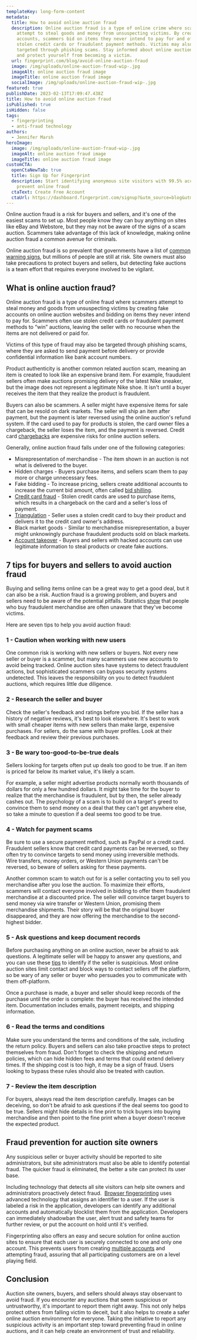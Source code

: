 ```yaml
---
templateKey: long-form-content
metadata:
  title: How to avoid online auction fraud
  description: Online auction fraud is a type of online crime where scammers
    attempt to steal goods and money from unsuspecting victims. By creating fake
    accounts, scammers bid on items they never intend to pay for and often use
    stolen credit cards or fraudulent payment methods. Victims may also be
    targeted through phishing scams. Stay informed about online auction fraud
    and protect yourself from becoming a victim.
  url: fingerprint.com/blog/avoid-online-auction-fraud
  image: /img/uploads/online-auction-fraud-wip-.jpg
  imageAlt: online auction fraud image
  imageTitle: online auction fraud image
  socialImage: /img/uploads/online-auction-fraud-wip-.jpg
featured: true
publishDate: 2023-02-13T17:09:47.438Z
title: How to avoid online auction fraud
isPublished: true
isHidden: false
tags:
  - fingerprinting
  - anti-fraud technology
authors:
  - Jennifer Marsh
heroImage:
  image: /img/uploads/online-auction-fraud-wip-.jpg
  imageAlt: online auction fraud image
  imageTitle: online auction fraud image
customCTA:
  openCtaNewTab: true
  title: Sign Up for Fingerprint
  description: Start identifying anonymous site visitors with 99.5% accuracy to
    prevent online fraud
  ctaText: Create Free Account
  ctaUrl: https://dashboard.fingerprint.com/signup?&utm_source=blog&utm_medium=website&utm_campaign=blog
---
```

Online auction fraud is a risk for buyers and sellers, and it's one of the easiest scams to set up. Most people know they can buy anything on sites like eBay and Webstore, but they may not be aware of the signs of a scam auction. Scammers take advantage of this lack of knowledge, making online auction fraud a common avenue for criminals. 

Online auction fraud is so prevalent that governments have a list of [common warning signs](https://archives.fbi.gov/archives/news/stories/2009/june/auctionfraud_063009), but millions of people are still at risk. Site owners must also take precautions to protect buyers and sellers, but detecting fake auctions is a team effort that requires everyone involved to be vigilant. 

## What is online auction fraud?

Online auction fraud is a type of online fraud where scammers attempt to steal money and goods from unsuspecting victims by creating fake accounts on online auction websites and bidding on items they never intend to pay for. Scammers often use stolen credit cards or fraudulent payment methods to “win” auctions, leaving the seller with no recourse when the items are not delivered or paid for. 

Victims of this type of fraud may also be targeted through phishing scams, where they are asked to send payment before delivery or provide confidential information like bank account numbers. 

Product authenticity is another common related auction scam, meaning an item is created to look like an expensive brand item. For example, fraudulent sellers often make auctions promising delivery of the latest Nike sneaker, but the image does not represent a legitimate Nike shoe. It isn't until a buyer receives the item that they realize the product is fraudulent.

Buyers can also be scammers. A seller might have expensive items for sale that can be resold on dark markets. The seller will ship an item after payment, but the payment is later reversed using the online auction's refund system. If the card used to pay for products is stolen, the card owner files a chargeback, the seller loses the item, and the payment is reversed. Credit card [chargebacks](https://fingerprint.com/blog/prevent-credit-card-chargeback-fraud/?utm_source=blog&utm_medium=website&utm_campaign=blog) are expensive risks for online auction sellers.

Generally, online auction fraud falls under one of the following categories:

* Misrepresentation of merchandise - The item shown in an auction is not what is delivered to the buyer.
* Hidden charges - Buyers purchase items, and sellers scam them to pay more or charge unnecessary fees.
* Fake bidding - To increase pricing, sellers create additional accounts to increase the current bid amount, often called [bid shilling](https://www.ebay.com/help/policies/selling-policies/selling-practices-policy/shill-bidding-policy?id=4353).
* [Credit card fraud](https://fingerprint.com/payment-fraud/?utm_source=blog&utm_medium=website&utm_campaign=blog) - Stolen credit cards are used to purchase items, which results in a chargeback on the card and a seller's loss of payment.
* [Triangulation](https://fingerprint.com/blog/triangulation-fraud/?utm_source=blog&utm_medium=website&utm_campaign=blog) - Seller uses a stolen credit card to buy their product and delivers it to the credit card owner's address.
* Black market goods - Similar to merchandise misrepresentation, a buyer might unknowingly purchase fraudulent products sold on black markets.
* [Account takeover](https://fingerprint.com/account-takeover/?utm_source=blog&utm_medium=website&utm_campaign=blog) - Buyers and sellers with hacked accounts can use legitimate information to steal products or create fake auctions.

## 7 tips for buyers and sellers to avoid auction fraud

Buying and selling items online can be a great way to get a good deal, but it can also be a risk. Auction fraud is a growing problem, and buyers and sellers need to be aware of the potential pitfalls. Statistics [show](https://www.utica.edu/academic/institutes/ecii/publications/articles/BA2DF0D2-D6ED-10C7-9CCB88D5834EC498.pdf) that people who buy fraudulent merchandise are often unaware that they've become victims. 

Here are seven tips to help you avoid auction fraud:

### 1 - Caution when working with new users

One common risk is working with new sellers or buyers. Not every new seller or buyer is a scammer, but many scammers use new accounts to avoid being tracked. Online auction sites have systems to detect fraudulent actions, but sophisticated scammers can bypass security systems undetected. This leaves the responsibility on you to detect fraudulent auctions, which requires little due diligence.

### 2 - Research the seller and buyer

Check the seller's feedback and ratings before you bid. If the seller has a history of negative reviews, it's best to look elsewhere. It's best to work with small cheaper items with new sellers than make large, expensive purchases. For sellers, do the same with buyer profiles. Look at their feedback and review their previous purchases.

### 3 - Be wary too-good-to-be-true deals

Sellers looking for targets often put up deals too good to be true. If an item is priced far below its market value, it's likely a scam.

For example, a seller might advertise products normally worth thousands of dollars for only a few hundred dollars. It might take time for the buyer to realize that the merchandise is fraudulent, but by then, the seller already cashes out. The psychology of a scam is to build on a target's greed to convince them to send money on a deal that they can't get anywhere else, so take a minute to question if a deal seems too good to be true.

### 4 - Watch for payment scams

Be sure to use a secure payment method, such as PayPal or a credit card. Fraudulent sellers know that credit card payments can be reversed, so they often try to convince targets to send money using irreversible methods. Wire transfers, money orders, or Western Union payments can't be reversed, so beware of sellers asking for these payments.  

Another common scam to watch out for is a seller contacting you to sell you merchandise after you lose the auction. To maximize their efforts, scammers will contact everyone involved in bidding to offer them fraudulent merchandise at a discounted price. The seller will convince target buyers to send money via wire transfer or Western Union, promising them merchandise shipments. Their story will be that the original buyer disappeared, and they are now offering the merchandise to the second-highest bidder.

### 5 - Ask questions and keep document records

Before purchasing anything on an online auction, never be afraid to ask questions. A legitimate seller will be happy to answer any questions, and you can use these [tips](https://www.secretservice.gov/sites/default/files/reports/2021-01/online_sales_and_auction_fraud.pdf) to identify if the seller is suspicious. Most online auction sites limit contact and block ways to contact sellers off the platform, so be wary of any seller or buyer who persuades you to communicate with them off-platform.

Once a purchase is made, a buyer and seller should keep records of the purchase until the order is complete: the buyer has received the intended item. Documentation includes emails, payment receipts, and shipping information.

### 6 - Read the terms and conditions

Make sure you understand the terms and conditions of the sale, including the return policy. Buyers and sellers can also take proactive steps to protect themselves from fraud. Don't forget to check the shipping and return policies, which can hide hidden fees and terms that could extend delivery times. If the shipping cost is too high, it may be a sign of fraud. Users looking to bypass these rules should also be treated with caution.

### 7 - Review the item description

For buyers, always read the item description carefully. Images can be deceiving, so don't be afraid to ask questions if the deal seems too good to be true. Sellers might hide details in fine print to trick buyers into buying merchandise and then point to the fine print when a buyer doesn't receive the expected product.

## Fraud prevention for auction site owners

Any suspicious seller or buyer activity should be reported to site administrators, but site administrators must also be able to identify potential fraud. The quicker fraud is eliminated, the better a site can protect its user base.

Including technology that detects all site visitors can help site owners and administrators proactively detect fraud.  [Browser fingerprinting](https://fingerprint.com/blog/browser-fingerprinting-techniques/?utm_source=blog&utm_medium=website&utm_campaign=blog) uses advanced technology that assigns an identifier to a user. If the user is labeled a risk in the application, developers can identify any additional accounts and automatically blocklist them from the application. Developers can immediately shadowban the user, alert trust and safety teams for further review, or put the account on hold until it's verified. 

Fingerprinting also offers an easy and secure solution for online auction sites to ensure that each user is securely connected to one and only one account. This prevents users from creating [multiple accounts](https://fingerprint.com/blog/prevent-multiple-signups-tutorial/?utm_source=blog&utm_medium=website&utm_campaign=blog) and attempting fraud, assuring that all participating customers are on a level playing field. 

## Conclusion

Auction site owners, buyers, and sellers should always stay observant to avoid fraud. If you encounter any auctions that seem suspicious or untrustworthy, it's important to report them right away. This not only helps protect others from falling victim to deceit, but it also helps to create a safer online auction environment for everyone. Taking the initiative to report any suspicious activity is an important step toward preventing fraud in online auctions, and it can help create an environment of trust and reliability.